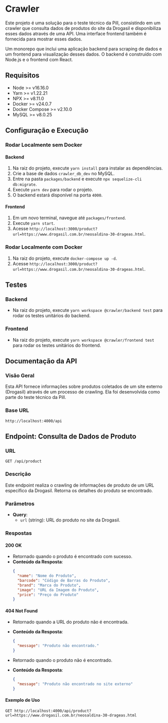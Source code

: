 # Crawler

Este projeto é uma solução para o teste técnico da Pill, consistindo em um crawler que consulta dados de produtos do site da Drogasil e disponibiliza esses dados através de uma API. Uma interface frontend também é fornecida para mostrar esses dados.

Um monorepo que inclui uma aplicação backend para scraping de dados e um frontend para visualização desses dados. O backend é construído com Node.js e o frontend com React.

## Requisitos

- Node >= v16.16.0
- Yarn >= v1.22.21
- NPX >= v8.11.0
- Docker >= v24.0.7
- Docker Compose >= v2.10.0
- MySQL >= v8.0.25

## Configuração e Execução

### Rodar Localmente sem Docker

#### Backend

1. Na raiz do projeto, execute `yarn install` para instalar as dependências.
2. Crie a base de dados `crawler_db_dev` no MySQL.
3. Entre na pasta `packages/backend` e execute `npx sequelize-cli db:migrate`.
4. Execute `yarn dev` para rodar o projeto.
5. O backend estará disponível na porta `4000`.

#### Frontend

1. Em um novo terminal, navegue até `packages/frontend`.
2. Execute `yarn start`.
3. Acesse `http://localhost:3000/product?url=https://www.drogasil.com.br/neosaldina-30-drageas.html`.

### Rodar Localmente com Docker

1. Na raiz do projeto, execute `docker-compose up -d`.
2. Acesse `http://localhost:3000/product?url=https://www.drogasil.com.br/neosaldina-30-drageas.html`.

## Testes

### Backend
- Na raiz do projeto, execute `yarn workspace @crawler/backend test` para rodar os testes unitários do backend.

### Frontend
- Na raiz do projeto, execute `yarn workspace @crawler/frontend test` para rodar os testes unitários do frontend.

## Documentação da API
### Visão Geral
Esta API fornece informações sobre produtos coletados de um site externo (Drogasil) através de um processo de crawling. Ela foi desenvolvida como parte do teste técnico da Pill.

### Base URL
`http://localhost:4000/api`

## Endpoint: Consulta de Dados de Produto

### URL

`GET /api/product`

### Descrição

Este endpoint realiza o crawling de informações de produto de um URL específico da Drogasil. Retorna os detalhes do produto se encontrado.

### Parâmetros

- **Query**:
  - `url` (string): URL do produto no site da Drogasil.

### Respostas

#### 200 OK

- Retornado quando o produto é encontrado com sucesso.
- **Conteúdo da Resposta**:
  ```json
  {
    "name": "Nome do Produto",
    "barcode": "Código de Barras do Produto",
    "brand": "Marca do Produto",
    "image": "URL da Imagem do Produto",
    "price": "Preço do Produto"
  }
  ```

#### 404 Not Found

- Retornado quando a URL do produto não é encontrada.
- **Conteúdo da Resposta**:
  ```json
  {
    "message": "Produto não encontrado."
  }
  ```

- Retornado quando o produto não é encontrado.
- **Conteúdo da Resposta**:
  ```json
  {
    "message": "Produto não encontrado no site externo"
  }
  ```

#### Exemplo de Uso
```
GET http://localhost:4000/api/product?url=https://www.drogasil.com.br/neosaldina-30-drageas.html
```

